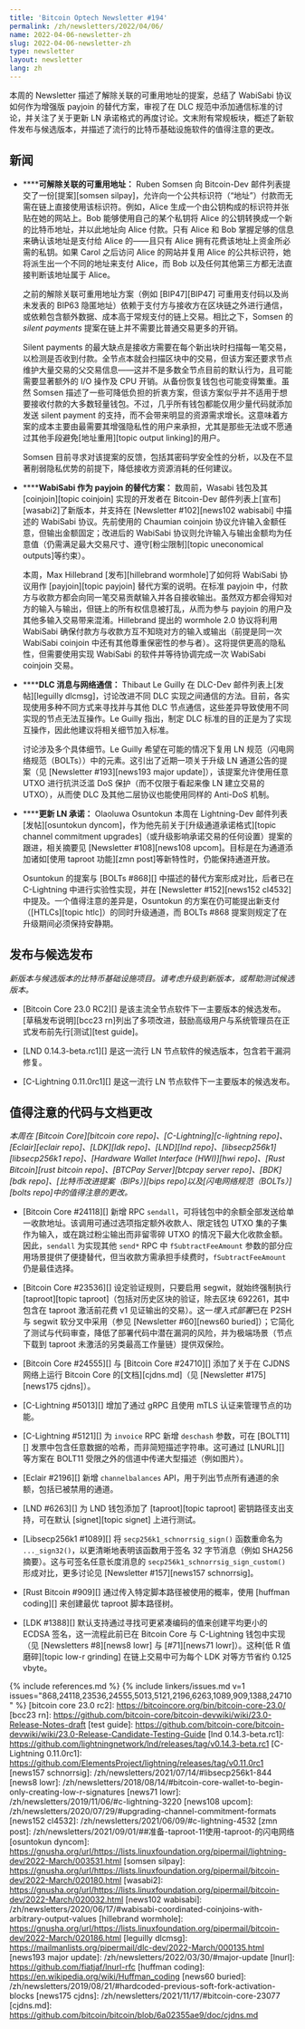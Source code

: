 ```yaml
---
title: 'Bitcoin Optech Newsletter #194'
permalink: /zh/newsletters/2022/04/06/
name: 2022-04-06-newsletter-zh
slug: 2022-04-06-newsletter-zh
type: newsletter
layout: newsletter
lang: zh
---
```

本周的 Newsletter 描述了解除关联的可重用地址的提案，总结了 WabiSabi 协议如何作为增强版 payjoin 的替代方案，审视了在 DLC 规范中添加通信标准的讨论，并关注了关于更新 LN 承诺格式的再度讨论。文末附有常规板块，概述了新软件发布与候选版本，并描述了流行的比特币基础设施软件的值得注意的更改。

## 新闻

- **<!--delinked-reusable-addresses-->****可解除关联的可重用地址：**
  Ruben Somsen 向 Bitcoin-Dev 邮件列表提交了一份[提案][somsen silpay]，允许向一个公共标识符（“地址”）付款而无需在链上直接使用该标识符。例如，Alice 生成一个由公钥构成的标识符并张贴在她的网站上。Bob 能够使用自己的某个私钥将 Alice 的公钥转换成一个新的比特币地址，并以此地址向 Alice 付款。只有 Alice 和 Bob 掌握足够的信息来确认该地址是支付给 Alice 的——且只有 Alice 拥有花费该地址上资金所必需的私钥。如果 Carol 之后访问 Alice 的网站并复用 Alice 的公共标识符，她将派生出一个不同的地址来支付 Alice，而 Bob 以及任何其他第三方都无法直接判断该地址属于 Alice。

  之前的解除关联可重用地址方案（例如 [BIP47][BIP47] 可重用支付码以及尚未发表的 BIP63 隐匿地址）依赖于支付方与接收方在区块链之外进行通信，或依赖包含额外数据、成本高于常规支付的链上交易。相比之下，Somsen 的 *silent payments* 提案在链上并不需要比普通交易更多的开销。

  Silent payments 的最大缺点是接收方需要在每个新出块时扫描每一笔交易，以检测是否收到付款。全节点本就会扫描区块中的交易，但该方案还要求节点维护大量交易的父交易信息——这并不是多数全节点目前的默认行为，且可能需要显著额外的 I/O 操作及 CPU 开销。从备份恢复钱包也可能变得繁重。虽然 Somsen 描述了一些可降低负担的折衷方案，但该方案似乎并不适用于想要接收付款的大多数轻量钱包。不过，几乎所有钱包都能仅用少量代码就添加发送 silent payment 的支持，而不会带来明显的资源需求增长。这意味着方案的成本主要由最需要其增强隐私性的用户来承担，尤其是那些无法或不愿通过其他手段避免[地址重用][topic output linking]的用户。

  Somsen 目前寻求对该提案的反馈，包括其密码学安全性的分析，以及在不显著削弱隐私优势的前提下，降低接收方资源消耗的任何建议。

- **<!--wabisabi-alternative-to-payjoin-->****WabiSabi 作为 payjoin 的替代方案：**
  数周前，Wasabi 钱包及其 [coinjoin][topic coinjoin] 实现的开发者在 Bitcoin-Dev 邮件列表上[宣布][wasabi2]了新版本，并支持在 [Newsletter #102][news102 wabisabi] 中描述的 WabiSabi 协议。先前使用的 Chaumian coinjoin 协议允许输入金额任意，但输出金额固定；改进后的 WabiSabi 协议则允许输入与输出金额均为任意值（仍需满足最大交易尺寸、遵守[粉尘限制][topic uneconomical outputs]等约束）。

  本周，Max Hillebrand [发布][hillebrand wormhole]了如何将 WabiSabi 协议用作 [payjoin][topic payjoin] 替代方案的说明。在标准 payjoin 中，付款方与收款方都会向同一笔交易贡献输入并各自接收输出。虽然双方都会得知对方的输入与输出，但链上的所有权信息被打乱，从而为参与 payjoin 的用户及其他多输入交易带来混淆。Hillebrand 提出的 wormhole 2.0 协议将利用 WabiSabi 确保付款方与收款方互不知晓对方的输入或输出（前提是同一次 WabiSabi coinjoin 中还有其他尊重保密性的参与者）。这将提供更高的隐私性，但需要使用实现 WabiSabi 的软件并等待协调完成一次 WabiSabi coinjoin 交易。

- **<!--dlc-messaging-and-networking-->****DLC 消息与网络通信：**
  Thibaut Le Guilly 在 DLC-Dev 邮件列表上[发帖][leguilly dlcmsg]，讨论改进不同 DLC 实现之间通信的方法。目前，各实现使用多种不同方式来寻找并与其他 DLC 节点通信，这些差异导致使用不同实现的节点无法互操作。Le Guilly 指出，制定 DLC 标准的目的正是为了实现互操作，因此他建议将相关细节加入标准。

  讨论涉及多个具体细节。Le Guilly 希望在可能的情况下复用 LN 规范（闪电网络规范（BOLTs））中的元素。这引出了近期一项关于升级 LN 通道公告的提案（见 [Newsletter #193][news193 major update]），该提案允许使用任意 UTXO 进行抗洪泛滥 DoS 保护（而不仅限于看起来像 LN 建立交易的 UTXO），从而使 DLC 及其他二层协议也能使用同样的 Anti-DoS 机制。

- **<!--updating-ln-commitments-->****更新 LN 承诺：**
  Olaoluwa Osuntokun 本周在 Lightning-Dev 邮件列表[发帖][osuntokun dyncom]，作为他先前关于[升级通道承诺格式][topic channel commitment upgrades]（或升级影响承诺交易的任何设置）提案的跟进，相关摘要见 [Newsletter #108][news108 upcom]。目标是在为通道添加诸如[使用 taproot 功能][zmn post]等新特性时，仍能保持通道开放。

  Osuntokun 的提案与 [BOLTs #868][] 中描述的替代方案形成对比，后者已在 C-Lightning 中进行实验性实现，并在 [Newsletter #152][news152 cl4532] 中提及。一个值得注意的差异是，Osuntokun 的方案在仍可能提出新支付（[HTLCs][topic htlc]）的同时升级通道，而 BOLTs #868 提案则规定了在升级期间必须保持安静期。

## 发布与候选发布

*新版本与候选版本的比特币基础设施项目。请考虑升级到新版本，或帮助测试候选版本。*

- [Bitcoin Core 23.0 RC2][] 是该主流全节点软件下一主要版本的候选发布。[草稿发布说明][bcc23 rn]列出了多项改进，鼓励高级用户与系统管理员在正式发布前先行[测试][test guide]。

- [LND 0.14.3-beta.rc1][] 是这一流行 LN 节点软件的候选版本，包含若干漏洞修复。

- [C-Lightning 0.11.0rc1][] 是这一流行 LN 节点软件下一主要版本的候选发布。

## 值得注意的代码与文档更改

*本周在 [Bitcoin Core][bitcoin core repo]、[C-Lightning][c-lightning repo]、[Eclair][eclair repo]、[LDK][ldk repo]、[LND][lnd repo]、[libsecp256k1][libsecp256k1 repo]、[Hardware Wallet Interface (HWI)][hwi repo]、[Rust Bitcoin][rust bitcoin repo]、[BTCPay Server][btcpay server repo]、[BDK][bdk repo]、[比特币改进提案（BIPs）][bips repo]以及[闪电网络规范（BOLTs）][bolts repo]中的值得注意的更改。*

- [Bitcoin Core #24118][] 新增 RPC `sendall`，可将钱包中的余额全部发送给单一收款地址。该调用可通过选项指定额外收款人、限定钱包 UTXO 集的子集作为输入，或在跳过粉尘输出而非留零碎 UTXO 的情况下最大化收款金额。因此，`sendall` 为实现其他 `send*` RPC 中 `fSubtractFeeAmount` 参数的部分应用场景提供了便捷替代，但当收款方需承担手续费时，`fSubtractFeeAmount` 仍是最佳选择。

- [Bitcoin Core #23536][] 设定验证规则，只要启用 segwit，就始终强制执行 [taproot][topic taproot]（包括对历史区块的验证，除去区块 692261，其中包含在 taproot 激活前花费 v1 见证输出的交易）。这一*埋入式部署*已在 P2SH 与 segwit 软分叉中采用（参见 [Newsletter #60][news60 buried]）；它简化了测试与代码审查，降低了部署代码中潜在漏洞的风险，并为极端场景（节点下载到 taproot 未激活的另类最高工作量链）提供双保险。

- [Bitcoin Core #24555][] 与 [Bitcoin Core #24710][] 添加了关于在 CJDNS 网络上运行 Bitcoin Core 的[文档][cjdns.md]（见 [Newsletter #175][news175 cjdns]）。

- [C-Lightning #5013][] 增加了通过 gRPC 且使用 mTLS 认证来管理节点的功能。

- [C-Lightning #5121][] 为 `invoice` RPC 新增 `deschash` 参数，可在 [BOLT11][] 发票中包含任意数据的哈希，而非简短描述字符串。这可通过 [LNURL][] 等方案在 BOLT11 受限之外的信道中传递大型描述（例如图片）。

- [Eclair #2196][] 新增 `channelbalances` API，用于列出节点所有通道的余额，包括已被禁用的通道。

- [LND #6263][] 为 LND 钱包添加了 [taproot][topic taproot] 密钥路径支出支持，可在默认 [signet][topic signet] 上进行测试。

- [Libsecp256k1 #1089][] 将 `secp256k1_schnorrsig_sign()` 函数重命名为 `..._sign32()`，以更清晰地表明该函数用于签名 32 字节消息（例如 SHA256 摘要）。这与可签名任意长度消息的 `secp256k1_schnorrsig_sign_custom()` 形成对比，更多讨论见 [Newsletter #157][news157 schnorrsig]。

- [Rust Bitcoin #909][] 通过传入特定脚本路径被使用的概率，使用 [huffman coding][] 来创建最优 taproot 脚本路径树。

- [LDK #1388][] 默认支持通过寻找可更紧凑编码的值来创建平均更小的 ECDSA 签名，这一流程此前已在 Bitcoin Core 与 C-Lightning 钱包中实现（见 [Newsletters #8][news8 lowr] 与 [#71][news71 lowr]）。这种[低 R 值磨碎][topic low-r grinding] 在链上交易中可为每个 LDK 对等方节省约 0.125 vbyte。


{% include references.md %}
{% include linkers/issues.md v=1 issues="868,24118,23536,24555,5013,5121,2196,6263,1089,909,1388,24710" %}
[bitcoin core 23.0 rc2]: https://bitcoincore.org/bin/bitcoin-core-23.0/
[bcc23 rn]: https://github.com/bitcoin-core/bitcoin-devwiki/wiki/23.0-Release-Notes-draft
[test guide]: https://github.com/bitcoin-core/bitcoin-devwiki/wiki/23.0-Release-Candidate-Testing-Guide
[lnd 0.14.3-beta.rc1]: https://github.com/lightningnetwork/lnd/releases/tag/v0.14.3-beta.rc1
[C-Lightning 0.11.0rc1]: https://github.com/ElementsProject/lightning/releases/tag/v0.11.0rc1
[news157 schnorrsig]: /zh/newsletters/2021/07/14/#libsecp256k1-844
[news8 lowr]: /zh/newsletters/2018/08/14/#bitcoin-core-wallet-to-begin-only-creating-low-r-signatures
[news71 lowr]: /zh/newsletters/2019/11/06/#c-lightning-3220
[news108 upcom]: /zh/newsletters/2020/07/29/#upgrading-channel-commitment-formats
[news152 cl4532]: /zh/newsletters/2021/06/09/#c-lightning-4532
[zmn post]: /zh/newsletters/2021/09/01/##准备-taproot-11使用-taproot-的闪电网络
[osuntokun dyncom]: https://gnusha.org/url/https://lists.linuxfoundation.org/pipermail/lightning-dev/2022-March/003531.html
[somsen silpay]: https://gnusha.org/url/https://lists.linuxfoundation.org/pipermail/bitcoin-dev/2022-March/020180.html
[wasabi2]: https://gnusha.org/url/https://lists.linuxfoundation.org/pipermail/bitcoin-dev/2022-March/020032.html
[news102 wabisabi]: /zh/newsletters/2020/06/17/#wabisabi-coordinated-coinjoins-with-arbitrary-output-values
[hillebrand wormhole]: https://gnusha.org/url/https://lists.linuxfoundation.org/pipermail/bitcoin-dev/2022-March/020186.html
[leguilly dlcmsg]: https://mailmanlists.org/pipermail/dlc-dev/2022-March/000135.html
[news193 major update]: /zh/newsletters/2022/03/30/#major-update
[lnurl]: https://github.com/fiatjaf/lnurl-rfc
[huffman coding]: https://en.wikipedia.org/wiki/Huffman_coding
[news60 buried]: /zh/newsletters/2019/08/21/#hardcoded-previous-soft-fork-activation-blocks
[news175 cjdns]: /zh/newsletters/2021/11/17/#bitcoin-core-23077
[cjdns.md]: https://github.com/bitcoin/bitcoin/blob/6a02355ae9/doc/cjdns.md
